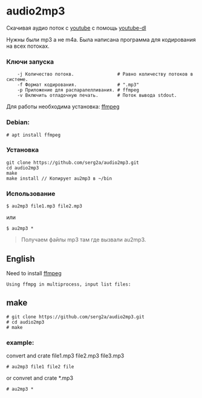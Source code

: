 audio2mp3
========
Скачивая аудио поток с [youtube](https://youtube.com "youtube")
c помощь [youtube-dl](https://github.com/ytdl-org/youtube-dl "youtube-dl")

Нужны были mp3 а не m4a. 
Была написана программа для кодирования на всех потоках.

### Ключи запуска
```
    -j Количество потокв.                # Равно количеству потоков в системе.
    -f Формат кодирования.               # ".mp3"
    -p Приложение для распаралелливания. # ffmpeg
    -v Включить отладочную печать.       # Поток вывода stdout.
```

Для работы необходима установка: [ffmpeg](https://ffmpeg.org/download.html 
"Dowonload ffmpeg")
### Debian:
```
# apt install ffmpeg
```

### **Установка**
```
git clone https://github.com/serg2a/audio2mp3.git
cd audio2mp3
make
make install // Копирует au2mp3 в ~/bin 
```

### **Использование**
```
$ au2mp3 file1.mp3 file2.mp3
```
или
```
$ au2mp3 *
```
> Получаем файлы mp3 там где вызвали au2mp3.


English
-------
Need to install [ffmpeg](https://ffmpeg.org/download.html 
"Dowonload ffmpeg")

	Using ffmpg in multiprocess, input list files:
## **make**
```
# git clone https://github.com/serg2a/audio2mp3.git
# cd audio2mp3
# make
```

### **example:**
convert and crate file1.mp3 file2.mp3 file3.mp3
```
# au2mp3 file1 file2 file  
```
or convret and crate *.mp3
```
# au2mp3 *
```
